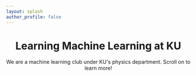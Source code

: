 ```yaml
---
layout: splash
author_profile: false
---
```

<!doctype html>
<html>
  <head>
    <meta charset="utf-8">
    <title>Home</title>
  </head>
  <body>
    <center>
    	<h1>Learning Machine Learning at KU</h1>
    	We are a machine learning club under KU's physics department. Scroll on to learn more!
    </center>
  </body>
</html>